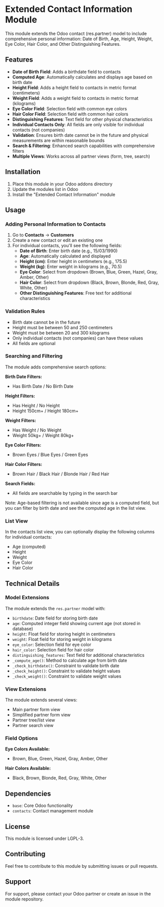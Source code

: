 # Extended Contact Information Module

This module extends the Odoo contact (res.partner) model to include comprehensive personal information: Date of Birth, Age, Height, Weight, Eye Color, Hair Color, and Other Distinguishing Features.

## Features

- **Date of Birth Field**: Adds a birthdate field to contacts
- **Computed Age**: Automatically calculates and displays age based on birth date
- **Height Field**: Adds a height field to contacts in metric format (centimeters)
- **Weight Field**: Adds a weight field to contacts in metric format (kilograms)
- **Eye Color Field**: Selection field with common eye colors
- **Hair Color Field**: Selection field with common hair colors
- **Distinguishing Features**: Text field for other physical characteristics
- **Individual Contacts Only**: All fields are only visible for individual contacts (not companies)
- **Validation**: Ensures birth date cannot be in the future and physical measurements are within reasonable bounds
- **Search & Filtering**: Enhanced search capabilities with comprehensive filters
- **Multiple Views**: Works across all partner views (form, tree, search)

## Installation

1. Place this module in your Odoo addons directory
2. Update the modules list in Odoo
3. Install the "Extended Contact Information" module

## Usage

### Adding Personal Information to Contacts

1. Go to **Contacts** → **Customers**
2. Create a new contact or edit an existing one
3. For individual contacts, you'll see the following fields:
   - **Date of Birth**: Enter birth date (e.g., 15/03/1990)
   - **Age**: Automatically calculated and displayed
   - **Height (cm)**: Enter height in centimeters (e.g., 175.5)
   - **Weight (kg)**: Enter weight in kilograms (e.g., 70.5)
   - **Eye Color**: Select from dropdown (Brown, Blue, Green, Hazel, Gray, Amber, Other)
   - **Hair Color**: Select from dropdown (Black, Brown, Blonde, Red, Gray, White, Other)
   - **Other Distinguishing Features**: Free text for additional characteristics

### Validation Rules

- Birth date cannot be in the future
- Height must be between 50 and 250 centimeters
- Weight must be between 20 and 300 kilograms
- Only individual contacts (not companies) can have these values
- All fields are optional

### Searching and Filtering

The module adds comprehensive search options:

**Birth Date Filters:**
- Has Birth Date / No Birth Date

**Height Filters:**
- Has Height / No Height
- Height 150cm+ / Height 180cm+

**Weight Filters:**
- Has Weight / No Weight
- Weight 50kg+ / Weight 80kg+

**Eye Color Filters:**
- Brown Eyes / Blue Eyes / Green Eyes

**Hair Color Filters:**
- Brown Hair / Black Hair / Blonde Hair / Red Hair

**Search Fields:**
- All fields are searchable by typing in the search bar

Note: Age-based filtering is not available since age is a computed field, but you can filter by birth date and see the computed age in the list view.

### List View

In the contacts list view, you can optionally display the following columns for individual contacts:
- Age (computed)
- Height
- Weight
- Eye Color
- Hair Color

## Technical Details

### Model Extensions

The module extends the `res.partner` model with:

- `birthdate`: Date field for storing birth date
- `age`: Computed integer field showing current age (not stored in database)
- `height`: Float field for storing height in centimeters
- `weight`: Float field for storing weight in kilograms
- `eye_color`: Selection field for eye color
- `hair_color`: Selection field for hair color
- `distinguishing_features`: Text field for additional characteristics
- `_compute_age()`: Method to calculate age from birth date
- `_check_birthdate()`: Constraint to validate birth date
- `_check_height()`: Constraint to validate height values
- `_check_weight()`: Constraint to validate weight values

### View Extensions

The module extends several views:
- Main partner form view
- Simplified partner form view
- Partner tree/list view
- Partner search view

### Field Options

**Eye Colors Available:**
- Brown, Blue, Green, Hazel, Gray, Amber, Other

**Hair Colors Available:**
- Black, Brown, Blonde, Red, Gray, White, Other

## Dependencies

- `base`: Core Odoo functionality
- `contacts`: Contact management module

## License

This module is licensed under LGPL-3.

## Contributing

Feel free to contribute to this module by submitting issues or pull requests.

## Support

For support, please contact your Odoo partner or create an issue in the module repository. 